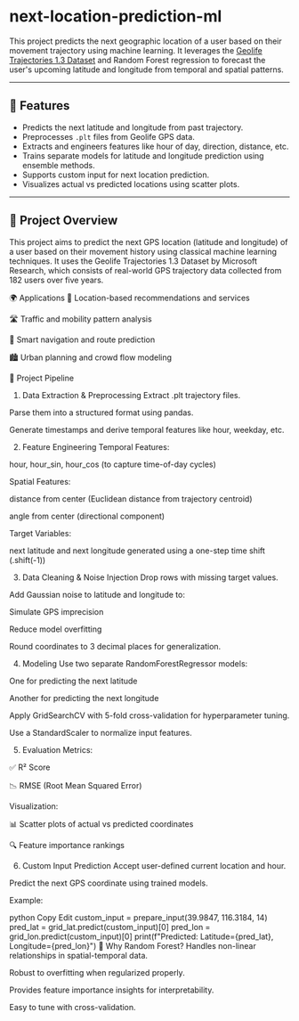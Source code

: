 # next-location-prediction-ml

This project predicts the next geographic location of a user based on their movement trajectory using machine learning. It leverages the [Geolife Trajectories 1.3 Dataset](https://www.microsoft.com/en-us/download/details.aspx?id=52367) and Random Forest regression to forecast the user's upcoming latitude and longitude from temporal and spatial patterns.

---

## 🚀 Features

- Predicts the next latitude and longitude from past trajectory.
- Preprocesses `.plt` files from Geolife GPS data.
- Extracts and engineers features like hour of day, direction, distance, etc.
- Trains separate models for latitude and longitude prediction using ensemble methods.
- Supports custom input for next location prediction.
- Visualizes actual vs predicted locations using scatter plots.

---

## 🧭 Project Overview
This project aims to predict the next GPS location (latitude and longitude) of a user based on their movement history using classical machine learning techniques. It uses the Geolife Trajectories 1.3 Dataset by Microsoft Research, which consists of real-world GPS trajectory data collected from 182 users over five years.

🌍 Applications
📱 Location-based recommendations and services

🛣️ Traffic and mobility pattern analysis

🧭 Smart navigation and route prediction

🏙️ Urban planning and crowd flow modeling

📌 Project Pipeline
1. Data Extraction & Preprocessing
Extract .plt trajectory files.

Parse them into a structured format using pandas.

Generate timestamps and derive temporal features like hour, weekday, etc.

2. Feature Engineering
Temporal Features:

hour, hour_sin, hour_cos (to capture time-of-day cycles)

Spatial Features:

distance from center (Euclidean distance from trajectory centroid)

angle from center (directional component)

Target Variables:

next latitude and next longitude generated using a one-step time shift (.shift(-1))

3. Data Cleaning & Noise Injection
Drop rows with missing target values.

Add Gaussian noise to latitude and longitude to:

Simulate GPS imprecision

Reduce model overfitting

Round coordinates to 3 decimal places for generalization.

4. Modeling
Use two separate RandomForestRegressor models:

One for predicting the next latitude

Another for predicting the next longitude

Apply GridSearchCV with 5-fold cross-validation for hyperparameter tuning.

Use a StandardScaler to normalize input features.

5. Evaluation
Metrics:

✅ R² Score

📉 RMSE (Root Mean Squared Error)

Visualization:

📊 Scatter plots of actual vs predicted coordinates

🔍 Feature importance rankings

6. Custom Input Prediction
Accept user-defined current location and hour.

Predict the next GPS coordinate using trained models.

Example:

python
Copy
Edit
custom_input = prepare_input(39.9847, 116.3184, 14)
pred_lat = grid_lat.predict(custom_input)[0]
pred_lon = grid_lon.predict(custom_input)[0]
print(f"Predicted: Latitude={pred_lat}, Longitude={pred_lon}")
🧠 Why Random Forest?
Handles non-linear relationships in spatial-temporal data.

Robust to overfitting when regularized properly.

Provides feature importance insights for interpretability.

Easy to tune with cross-validation.


